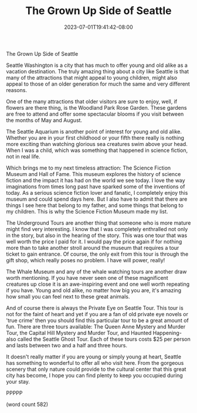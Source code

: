 ﻿---
title: "The Grown Up Side of Seattle"
date: 2023-07-01T19:41:42-08:00
description: "Seattle Tips for Web Success"
featured_image: "/images/Seattle.jpg"
tags: ["Seattle"]
---

The Grown Up Side of Seattle

Seattle Washington is a city that has much to offer young and old alike as a vacation destination. The truly amazing thing about a city like Seattle is that many of the attractions that might appeal to young children, might also appeal to those of an older generation for much the same and very different reasons. 

One of the many attractions that older visitors are sure to enjoy, well, if flowers are there thing, is the Woodland Park Rose Garden. These gardens are free to attend and offer some spectacular blooms if you visit between the months of May and August. 

The Seattle Aquarium is another point of interest for young and old alike. Whether you are in your first childhood or your fifth there really is nothing more exciting than watching glorious sea creatures swim above your head. When I was a child, which was something that happened in science fiction, not in real life.

Which brings me to my next timeless attraction: The Science Fiction Museum and Hall of Fame. This museum explores the history of science fiction and the impact it has had on the world we see today. I love the way imaginations from times long past have sparked some of the inventions of today. As a serious science fiction lover and fanatic, I completely enjoy this museum and could spend days here. But I also have to admit that there are things I see here that belong to my father, and some things that belong to my children. This is why the Science Fiction Museum made my list.

The Underground Tours are another thing that someone who is more mature might find very interesting. I know that I was completely enthralled not only in the story, but also in the hearing of the story. This was one tour that was well worth the price I paid for it.  I would pay the price again if for nothing more than to take another stroll around the museum that requires a tour ticket to gain entrance. Of course, the only exit from this tour is through the gift shop, which really poses no problem. I have will power, really!

The Whale Museum and any of the whale watching tours are another draw worth mentioning. If you have never seen one of these magnificent creatures up close it is an awe-inspiring event and one well worth repeating if you have. Young and old alike, no matter how big you are, it's amazing how small you can feel next to these great animals. 

And of course there is always the Private Eye on Seattle Tour. This tour is not for the faint of heart and yet if you are a fan of old private eye novels or 'true crime' then you should find this particular tour to be a great amount of fun. There are three tours available: The Queen Anne Mystery and Murder Tour, the Capital Hill Mystery and Murder Tour, and Haunted Happening-also called the Seattle Ghost Tour. Each of these tours costs $25 per person and lasts between two and a half and three hours. 

It doesn't really matter if you are young or simply young at heart, Seattle has something to wonderful to offer all who visit here. From the gorgeous scenery that only nature could provide to the cultural center that this great city has become, I hope you can find plenty to keep you occupied during your stay.

PPPPP

(word count 582)

